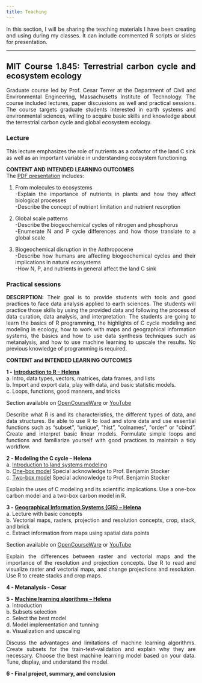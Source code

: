 ```yaml
---
title: Teaching
---
```

<style>body {text-align: justify}</style>

In this section, I will be sharing the teaching materials I have been creating and using during my classes. It can include commented R scripts or slides for presentation.

---

## MIT Course 1.845: Terrestrial carbon cycle and ecosystem ecology<br/>

Graduate course led by Prof. Cesar Terrer at the Department of Civil and Environmental Engineering, Massachusetts Institute of Technology. The course included lectures, paper discussions as well and practical sessions. The course targets graduate students interested in earth systems and environmental sciences, willing to acquire basic skills and knowledge about the terrestrial carbon cycle and global ecosystem ecology.

### Lecture

This lecture emphasizes the role of nutrients as a cofactor of the land C sink as well as an important variable in understanding ecosystem functioning.

**CONTENT AND INTENDED LEARNING OUTCOMES**<br/>
The [PDF presentation](https://github.com/helenavallicrosa/teaching/blob/main/Lecture_Nutrients.pdf) includes:<br/>
1. From molecules to ecosystems<br/>
   -Explain the importance of nutrients in plants and how they affect biological processes<br/>
   -Describe the concept of nutrient limitation and nutrient resorption<br/>

2. Global scale patterns<br/>
   -Describe the biogeochemical cycles of nitrogen and phosphorus<br/>
   -Enumerate N and P cycle differences and how those translate to a global scale<br/>
   
3. Biogeochemical disruption in the Anthropocene<br/>
   -Describe how humans are affecting biogeochemical cycles and their implications in natural ecosystems<br/>
   -How N, P, and nutrients in general affect the land C sink<br/>

### Practical sessions

**DESCRIPTION:** Their goal is to provide students with tools and good practices to face data analysis applied to earth sciences. The students will practice those skills by using the provided data and following the process of data curation, data analysis, and interpretation. The students are going to learn the basics of R programming, the highlights of C cycle modeling and modeling in ecology, how to work with maps and geographical information systems, the basics and how to use data synthesis techniques such as metanalysis, and how to use machine learning to upscale the results. No previous knowledge of programming is required.

**CONTENT and INTENDED LEARNING OUTCOMES**

**1 -**	[**Introduction to R – Helena**](https://github.com/helenavallicrosa/teaching/blob/main/1.%20Intro%20to%20R.R)<br/>
       a.	Intro, data types, vectors, matrices, data frames, and lists<br/>
       b.	Import and export data, play with data, and basic statistic models.<br/>
       c.	Loops, functions, good manners, and tricks<br/>

Section available on [OpenCourseWare](https://ocw.mit.edu/courses/introduction-to-r-and-gis-fall-2023/) or [YouTube](https://www.youtube.com/playlist?list=PLUl4u3cNGP602LxEgWcCyo89B2Q-zg8gm)
    
Describe what R is and its characteristics, the different types of data, and data structures.
Be able to use R to load and store data and use essential functions such as “subset”, “unique”, "hist”, "colnames”, "order” or "cbind”.
Create and interpret basic linear models.
Formulate simple loops and functions and familiarize yourself with good practices to maintain a tidy workflow.

**2 -	Modeling the C cycle – Helena** <br/>
       a.	[Introduction to land systems modeling](https://github.com/helenavallicrosa/teaching/blob/main/Lecture%20-%20GIS.pdf)<br/>
       b.	[One-box model](https://github.com/helenavallicrosa/teaching/blob/main/2.%20Cmodel_Beta.R) Special acknowledge to Prof. Benjamin Stocker<br/>
       c.	[Two-box model](https://github.com/helenavallicrosa/teaching/blob/main/2.1%202-boxes_Beta.R) Special acknowledge to Prof. Benjamin Stocker<br/>
    
Explain the uses of C modeling and its scientific implications.
Use a one-box carbon model and a two-box carbon model in R.
   
**3 -** [**Geographical Information Systems (GIS) – Helena**](https://github.com/helenavallicrosa/teaching/blob/main/3.%20GIS%20script_Beta.R) <br/>
       a.	Lecture with basic concepts<br/>
       b.	Vectorial maps, rasters, projection and resolution concepts, crop, stack, and brick <br/>
       c.	Extract information from maps using spatial data points<br/>
       
Section available on [OpenCourseWare](https://ocw.mit.edu/courses/introduction-to-r-and-gis-fall-2023/) or [YouTube](https://www.youtube.com/playlist?list=PLUl4u3cNGP602LxEgWcCyo89B2Q-zg8gm)
    
Explain the differences between raster and vectorial maps and the importance of the resolution and projection concepts.
Use R to read and visualize raster and vectorial maps, and change projections and resolution.
Use R to create stacks and crop maps.

**4 -	Metanalysis - Cesar** <br/>

**5 -**	[**Machine learning algorithms – Helena**](https://github.com/helenavallicrosa/teaching/blob/main/4.%20ML%20and%20upscaling_Beta.R) <br/>
       a.	Introduction<br/>
       b.	Subsets selection<br/>
       c.	Select the best model<br/>
       d.	Model implementation and tunning<br/>
       e.	Visualization and upscaling<br/>
    
Discuss the advantages and limitations of machine learning algorithms.
Create subsets for the train-test-validation and explain why they are necessary.
Choose the best machine learning model based on your data.
Tune, display, and understand the model.

**6 -	Final project, summary, and conclusion**





